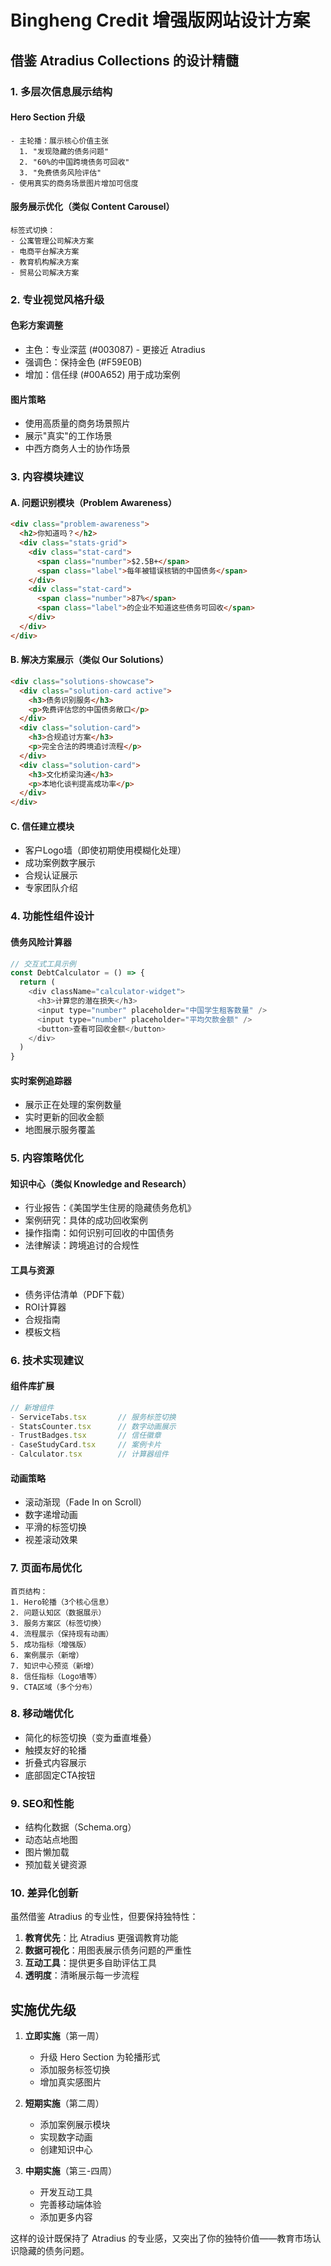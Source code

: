 # Bingheng Credit 增强版网站设计方案

## 借鉴 Atradius Collections 的设计精髓

### 1. 多层次信息展示结构

#### Hero Section 升级
```
- 主轮播：展示核心价值主张
  1. "发现隐藏的债务问题"
  2. "60%的中国跨境债务可回收"
  3. "免费债务风险评估"
- 使用真实的商务场景图片增加可信度
```

#### 服务展示优化（类似 Content Carousel）
```
标签式切换：
- 公寓管理公司解决方案
- 电商平台解决方案
- 教育机构解决方案
- 贸易公司解决方案
```

### 2. 专业视觉风格升级

#### 色彩方案调整
- 主色：专业深蓝 (#003087) - 更接近 Atradius
- 强调色：保持金色 (#F59E0B)
- 增加：信任绿 (#00A652) 用于成功案例

#### 图片策略
- 使用高质量的商务场景照片
- 展示"真实"的工作场景
- 中西方商务人士的协作场景

### 3. 内容模块建议

#### A. 问题识别模块（Problem Awareness）
```html
<div class="problem-awareness">
  <h2>你知道吗？</h2>
  <div class="stats-grid">
    <div class="stat-card">
      <span class="number">$2.5B+</span>
      <span class="label">每年被错误核销的中国债务</span>
    </div>
    <div class="stat-card">
      <span class="number">87%</span>
      <span class="label">的企业不知道这些债务可回收</span>
    </div>
  </div>
</div>
```

#### B. 解决方案展示（类似 Our Solutions）
```html
<div class="solutions-showcase">
  <div class="solution-card active">
    <h3>债务识别服务</h3>
    <p>免费评估您的中国债务敞口</p>
  </div>
  <div class="solution-card">
    <h3>合规追讨方案</h3>
    <p>完全合法的跨境追讨流程</p>
  </div>
  <div class="solution-card">
    <h3>文化桥梁沟通</h3>
    <p>本地化谈判提高成功率</p>
  </div>
</div>
```

#### C. 信任建立模块
- 客户Logo墙（即使初期使用模糊化处理）
- 成功案例数字展示
- 合规认证展示
- 专家团队介绍

### 4. 功能性组件设计

#### 债务风险计算器
```javascript
// 交互式工具示例
const DebtCalculator = () => {
  return (
    <div className="calculator-widget">
      <h3>计算您的潜在损失</h3>
      <input type="number" placeholder="中国学生租客数量" />
      <input type="number" placeholder="平均欠款金额" />
      <button>查看可回收金额</button>
    </div>
  )
}
```

#### 实时案例追踪器
- 展示正在处理的案例数量
- 实时更新的回收金额
- 地图展示服务覆盖

### 5. 内容策略优化

#### 知识中心（类似 Knowledge and Research）
- 行业报告：《美国学生住房的隐藏债务危机》
- 案例研究：具体的成功回收案例
- 操作指南：如何识别可回收的中国债务
- 法律解读：跨境追讨的合规性

#### 工具与资源
- 债务评估清单（PDF下载）
- ROI计算器
- 合规指南
- 模板文档

### 6. 技术实现建议

#### 组件库扩展
```typescript
// 新增组件
- ServiceTabs.tsx       // 服务标签切换
- StatsCounter.tsx      // 数字动画展示
- TrustBadges.tsx       // 信任徽章
- CaseStudyCard.tsx     // 案例卡片
- Calculator.tsx        // 计算器组件
```

#### 动画策略
- 滚动渐现（Fade In on Scroll）
- 数字递增动画
- 平滑的标签切换
- 视差滚动效果

### 7. 页面布局优化

```
首页结构：
1. Hero轮播（3个核心信息）
2. 问题认知区（数据展示）
3. 服务方案区（标签切换）
4. 流程展示（保持现有动画）
5. 成功指标（增强版）
6. 案例展示（新增）
7. 知识中心预览（新增）
8. 信任指标（Logo墙等）
9. CTA区域（多个分布）
```

### 8. 移动端优化

- 简化的标签切换（变为垂直堆叠）
- 触摸友好的轮播
- 折叠式内容展示
- 底部固定CTA按钮

### 9. SEO和性能

- 结构化数据（Schema.org）
- 动态站点地图
- 图片懒加载
- 预加载关键资源

### 10. 差异化创新

虽然借鉴 Atradius 的专业性，但要保持独特性：

1. **教育优先**：比 Atradius 更强调教育功能
2. **数据可视化**：用图表展示债务问题的严重性
3. **互动工具**：提供更多自助评估工具
4. **透明度**：清晰展示每一步流程

## 实施优先级

1. **立即实施**（第一周）
   - 升级 Hero Section 为轮播形式
   - 添加服务标签切换
   - 增加真实感图片

2. **短期实施**（第二周）
   - 添加案例展示模块
   - 实现数字动画
   - 创建知识中心

3. **中期实施**（第三-四周）
   - 开发互动工具
   - 完善移动端体验
   - 添加更多内容

这样的设计既保持了 Atradius 的专业感，又突出了你的独特价值——教育市场认识隐藏的债务问题。
